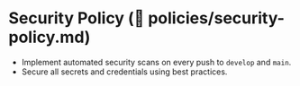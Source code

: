 # Security Policy (📁 policies/security-policy.md)

- Implement automated security scans on every push to `develop` and `main`.
- Secure all secrets and credentials using best practices.

